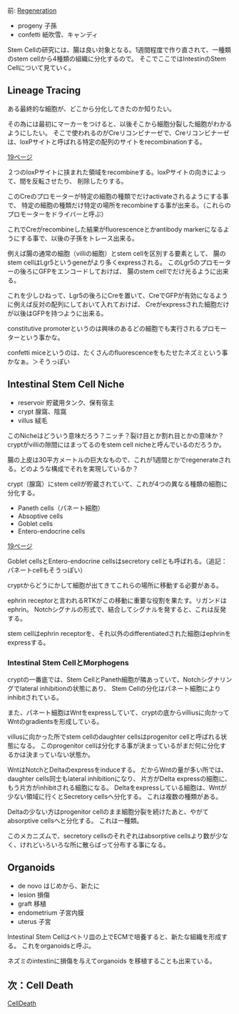前: [Regeneration](Regeneration.md)

- progeny 子孫
- confetti 紙吹雪、キャンディ

Stem Cellの研究には、腸は良い対象となる。1週間程度で作り直されて、一種類のstem cellから4種類の組織に分化するので。
そこでここではIntestinのStem Cellについて見ていく。

## Lineage Tracing

ある最終的な細胞が、どこから分化してきたのか知りたい。

その為には最初にマーカーをつけると、以後そこから細胞分裂した細胞がわかるようにしたい。
そこで使われるのがCreリコンビナーゼで、Creリコンビナーゼは、loxPサイトと呼ばれる特定の配列のサイトをrecombinationする。

[19ページ](https://karino2.github.io/ImageGallery/CellBiology706x3.html#lg=1&slide=18)

２つのloxPサイトに挟まれた領域をrecombineする。loxPサイトの向きによって、間を反転させたり、
削除したりする。

このCreのプロモーターが特定の細胞の種類でだけactivateされるようにする事で、
特定の細胞の種類だけ特定の場所をrecombineする事が出来る。（これらのプロモーターをドライバーと呼ぶ）

これでCreがrecombineした結果がfluorescenceとかantibody markerになるようにする事で、以後の子孫をトレース出来る。

例えば腸の通常の細胞（villiの細胞）とstem cellを区別する要素として、
腸のstem cellはLgr5というgeneがより多くexpressされる。
このLgr5のプロモーターの後ろにGFPをエンコードしておけば、
腸のstem cellでだけ光るように出来る。

これを少しひねって、Lgr5の後ろにCreを置いて、CreでGFPが有効になるように例えば反対の配列にしておいて入れておけば、
Creがexpressされた細胞だけが以後はGFPを持つように出来る。

constitutive promoterというのは興味のあるどの細胞でも実行されるプロモーターという事かな。

confetti miceというのは、たくさんのfluorescenceをもたせたネズミという事かなぁ。＞そうっぽい

## Intestinal Stem Cell Niche

- reservoir 貯蔵用タンク、保有宿主
- crypt 腺窩、陰窩
- villus 絨毛

このNicheはどういう意味だろう？ニッチ？裂け目とか割れ目とかの意味か？cryptがvilliの隙間にはまってるのをstem cell nicheと呼んでいるのだろうか。

腸の上皮は30平方メートルの巨大なもので、これが1週間とかでregenerateされる。どのような構成でそれを実現しているか？

crypt（腺窩）にstem cellが貯蔵されていて、これが4つの異なる種類の細胞に分化する。

- Paneth cells（パネート細胞）
- Absoptive cells
- Goblet cells
- Entero-endocrine cells

[19ページ](https://karino2.github.io/ImageGallery/CellBiology706x3.html#lg=1&slide=18)

Goblet cellsとEntero-endocrine cellsはsecretory cellとも呼ばれる。（追記：パネートcellもそうっぽい）

cryptからどうにかして細胞が出てきてこれらの場所に移動する必要がある。

ephrin receptorと言われるRTKがこの移動に重要な役割を果たす。リガンドはephrin。
Notchシグナルの形式で、結合してシグナルを発すると、これは反発する。

stem cellはephrin receptorを、それ以外のdifferentiatedされた細胞はephrinをexpressする。

### Intestinal Stem CellとMorphogens

cryptの一番底では、Stem CellとPaneth細胞が隣あっていて、Notchシグナリングでlateral inhibitionの状態にあり、
Stem Cellの分化はパネート細胞によりinhibitされている。

また、パネート細胞はWntをexpressしていて、cryptの底からvilliusに向かってWntのgradientsを形成している。

villusに向かった所でstem cellのdaughter cellsはprogenitor cellと呼ばれる状態になる。
このprogenitor cellは分化する事が決まっているがまだ何に分化するかは決まっていない状態か。

WntはNotchとDeltaのexpressをinduceする。
だからWntの量が多い所では、daughter cells同士もlateral inhibitionになり、
片方がDelta expressの細胞に、もう片方がinhibitされる細胞になる。
Deltaをexpressしている細胞は、Wntが少ない領域に行くとSecretory cellsへ分化する。
これは複数の種類がある。

Deltaの少ない方はprogenitor cellのまま細胞分裂を続けたあと、やがてabsorptive cellsへと分化する。
これは一種類。

このメカニズムで、secretory cellsのそれぞれはabsorptive cellsより数が少なく、けれどいろいろな所に散らばって分布する事になる。

## Organoids

- de novo はじめから、新たに
- lesion 損傷
- graft 移植
- endometrium 子宮内膜
- uterus 子宮

Intestinal Stem Cellはペトリ皿の上でECMで培養すると、新たな組織を形成する。
これをorganoidsと呼ぶ。

ネズミのintestinに損傷を与えてorganoids を移植することも出来ている。

## 次：Cell Death

[CellDeath](CellDeath.md)